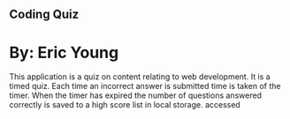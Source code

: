 ## Coding Quiz ##
# By: Eric Young #

This application is a quiz on content relating to web development. It is a timed quiz. Each time an incorrect answer is submitted time is taken of the timer. When the timer has expired the number of questions answered correctly is saved to a high score list in local storage. accessed